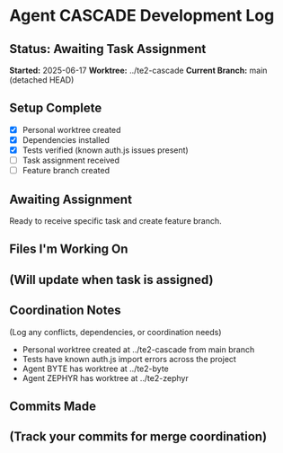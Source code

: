 # Agent CASCADE Development Log

## Status: Awaiting Task Assignment
**Started:** 2025-06-17
**Worktree:** ../te2-cascade
**Current Branch:** main (detached HEAD)

## Setup Complete
- [x] Personal worktree created
- [x] Dependencies installed
- [x] Tests verified (known auth.js issues present)
- [ ] Task assignment received
- [ ] Feature branch created

## Awaiting Assignment
Ready to receive specific task and create feature branch.

## Files I'm Working On
(Will update when task is assigned)
- 

## Coordination Notes
(Log any conflicts, dependencies, or coordination needs)
- Personal worktree created at ../te2-cascade from main branch
- Tests have known auth.js import errors across the project
- Agent BYTE has worktree at ../te2-byte
- Agent ZEPHYR has worktree at ../te2-zephyr

## Commits Made
(Track your commits for merge coordination)
- 
